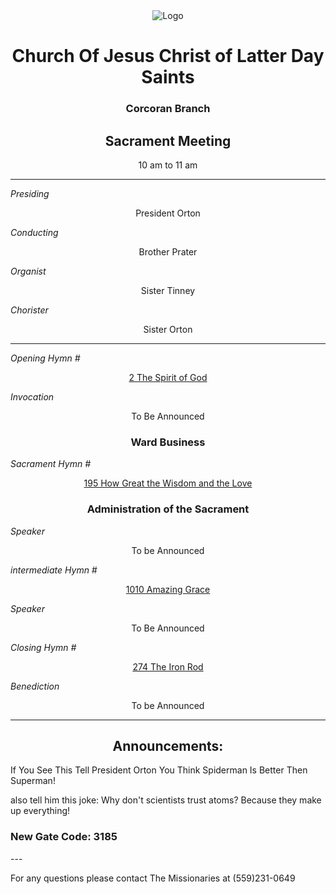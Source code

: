 <div align="center">
  <img src="https://www.churchofjesuschrist.org/imgs/8ada211ae5f611edabafeeeeac1ed1d432b71e07/full/%21640%2C/0/default" alt="Logo">
</div>

<div align="center">
  <h1>Church Of Jesus Christ of Latter Day Saints</h1>  
  <h3>Corcoran Branch</h3>  
  <h2>Sacrament Meeting</h2>  
  10 am to 11 am
</div>

---

*Presiding*  
<div align="center">President Orton</div>

*Conducting*  
<div align="center">Brother Prater</div>

*Organist*  
<div align="center">Sister Tinney</div>

*Chorister*  
<div align="center">Sister Orton</div>

---

*Opening Hymn #*  
<div align="center">
  <a href="https://www.churchofjesuschrist.org/study/manual/hymns/the-spirit-of-god?lang=eng">2 The Spirit of God</a>
</div>

*Invocation*  
<div align="center">To Be Announced</div>

<div align="center">
  <h3>Ward Business</h3>
</div>

*Sacrament Hymn #*  
<div align="center">
  <a href="https://www.churchofjesuschrist.org/study/manual/hymns/how-great-the-wisdom-and-the-love?lang=eng">195 How Great the Wisdom and the Love</a>
</div>

<div align="center">
  <h3>Administration of the Sacrament</h3>
</div>



*Speaker*
<div align="center"> To be Announced
</div>

<!---
--->

*intermediate Hymn #*  

<div align="center">
  <a href="https://www.churchofjesuschrist.org/study/music/hymns-for-home-and-church/amazing-grace?lang=eng">1010 Amazing Grace</a>
</div>


*Speaker*  

<div align="center"> To Be Announced
</div>

*Closing Hymn #*  

<div align="center">
  <a href="https://www.churchofjesuschrist.org/study/manual/hymns/the-iron-rod?lang=eng">274 The Iron Rod</a>
</div>


*Benediction*  
<div align="center">To be Announced</div>

---

<div align="center">
  <h2>Announcements:</h2>
</div>

If You See This Tell President Orton You Think Spiderman Is Better Then Superman!

also tell him this joke:
Why don't scientists trust atoms?
Because they make up everything!

<h3>New Gate Code: 3185</h3>
---

For any questions please contact The Missionaries at (559)231-0649
